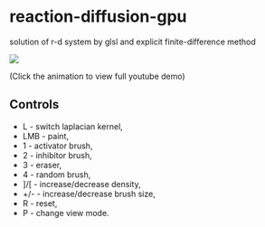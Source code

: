 # reaction-diffusion-gpu
solution of r-d system by glsl and explicit finite-difference method


![](https://github.com/rszczers/reaction-diffusion-gpu/blob/master/t.gif)

(Click the animation to view full youtube demo)

## Controls
* L - switch laplacian kernel,
* LMB - paint,
* 1 - activator brush,
* 2 - inhibitor brush,
* 3 - eraser,
* 4 - random brush,
* ]/[ - increase/decrease density,
* +/- - increase/decrease brush size,
* R - reset,
* P - change view mode.
